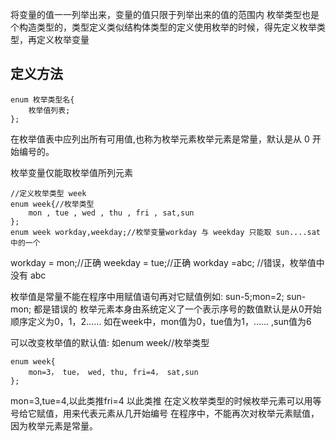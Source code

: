 将变量的值一一列举出来，变量的值只限于列举出来的值的范围内
枚举类型也是个构造类型的，类型定义类似结构体类型的定义使用枚举的时候，得先定义枚举类型，再定义枚举变量

## 定义方法
```
enum 枚举类型名{
	枚举值列表;
};
```
在枚举值表中应列出所有可用值,也称为枚举元素枚举元素是常量，默认是从 0 开始编号的。

枚举变量仅能取枚举值所列元素
```
//定义枚举类型 week
enum week{//枚举类型
	mon , tue , wed , thu , fri , sat,sun
};
enum week workday,weekday;//枚举变量workday 与 weekday 只能取 sun....sat 中的一个
```
workday = mon;//正确
weekday = tue;//正确
workday =abc; //错误，枚举值中没有 abc

枚举值是常量不能在程序中用赋值语句再对它赋值例如: sun-5;mon=2; sun-mon; 都是错误的
枚举元素本身由系统定义了一个表示序号的数值默认是从0开始顺序定义为0，1，2……
如在week中，mon值为0，tue值为1，…… ,sun值为6

可以改变枚举值的默认值: 如enum week//枚举类型
```
enum week{
	mon=3， tue， wed, thu, fri=4， sat,sun
};
```
mon=3,tue=4,以此类推fri=4 以此类推
在定义枚举类型的时候枚举元素可以用等号给它赋值，用来代表元素从几开始编号
在程序中，不能再次对枚举元素赋值，因为枚举元素是常量。